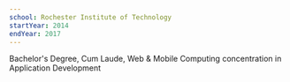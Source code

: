 ```yaml
---
school: Rochester Institute of Technology
startYear: 2014
endYear: 2017
---
```


Bachelor's Degree, Cum Laude, Web & Mobile Computing concentration in Application Development

